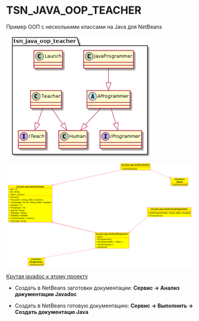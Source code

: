 # TSN_JAVA_OOP_TEACHER

Пример ООП с несколькими классами на Java для NetBeans

![srcreenshot](tsn.png)

![srcreenshot](uml.png)

[Крутая javadoc к этому проекту](/docs/index.html)

* Создать в NetBeans заготовки документации:
**Сервис -> Анализ документации Javadoc**

* Создать в NetBeans готовую документацию:
**Сервис -> Выполнить -> Создать документацю Java**
